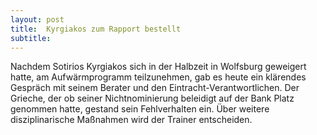 ```yaml
---
layout: post
title:  Kyrgiakos zum Rapport bestellt
subtitle:  
---
```


Nachdem Sotirios Kyrgiakos sich in der Halbzeit in Wolfsburg geweigert hatte, am Aufwärmprogramm teilzunehmen, gab es heute ein klärendes Gespräch mit seinem Berater und den Eintracht-Verantwortlichen. Der Grieche, der ob seiner Nichtnominierung beleidigt auf der Bank Platz genommen hatte, gestand sein Fehlverhalten ein. Über weitere disziplinarische Maßnahmen wird der Trainer entscheiden.


